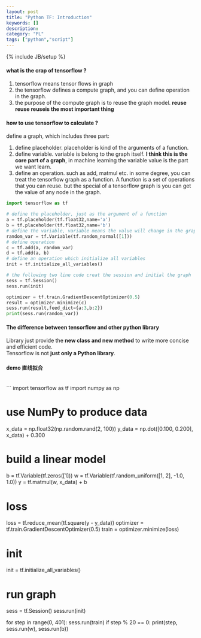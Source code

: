 ```yaml
---
layout: post
title: "Python TF: Introduction"
keywords: []
description: 
category: "PL"
tags: ["python","script"]
---
```

{% include JB/setup %}

#### what is the crap of tensorflow ?
1. tensorflow means tensor flows in graph
2. the tensorflow defines a compute graph, and you can define operation in the graph.
3. the purpose of the compute graph is to reuse the graph model. **reuse reuse reuseis the most important thing**


#### how to use tensorflow to calculate ?

define a graph, which includes three part:
1. define placeholder. placeholder is kind of the arguments of a function.
2. define variable. variable is belong to the graph itself. **I think this is the core part of a graph**, in machine learning the variable value
is the part we want learn.
3. define an operation. such as add, matmul etc.
in some degree, you can treat the tensorflow graph as a function. A function is a set of operations that you can reuse. but the special of a tensorflow
graph is you can get the value of any node in the graph.

```python
import tensorflow as tf

# define the placeholder, just as the argument of a function
a = tf.placeholder(tf.float32,name='a')
b = tf.placeholder(tf.float32,name='b')
# define the variable, variable means the value will change in the graph
random_var = tf.Variable(tf.random_normal([1]))
# define operation
c = tf.add(a, random_var)
d = tf.add(a, b)
# define an operation which initialize all variables
init = tf.initialize_all_variables()

# the following two line code creat the session and initial the graph
sess = tf.Session()
sess.run(init)

optimizer = tf.train.GradientDescentOptimizer(0.5)
result = optimizer.minimize(c)
sess.run(result,feed_dict={a:3,b:2})
print(sess.run(random_var))

```

####  The difference between tensorflow and other python library
Library just provide the **new class and new method** to write more concise and efficient code. <br />
Tensorflow is not **just only a Python library**.


<h4>demo 直线拟合</h4><br/>
```
import tensorflow as tf
import numpy as np

# use NumPy to produce data
x_data = np.float32(np.random.rand(2, 100))
y_data = np.dot([0.100, 0.200], x_data) + 0.300

# build a linear model
b = tf.Variable(tf.zeros([1]))
w = tf.Variable(tf.random_uniform([1, 2], -1.0, 1.0))
y = tf.matmul(w, x_data) + b

# loss
loss = tf.reduce_mean(tf.square(y - y_data))
optimizer = tf.train.GradientDescentOptimizer(0.5)
train = optimizer.minimize(loss)

# init

init = tf.initialize_all_variables()


# run graph
sess = tf.Session()
sess.run(init)

for step in range(0, 401):
    sess.run(train)
    if step % 20 == 0:
        print(step, sess.run(w), sess.run(b))

```
